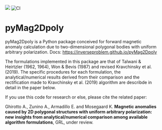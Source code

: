 [![](https://img.shields.io/badge/docs-dev-blue.svg)](https://inverseproblem.github.io/pyMag2Dpoly)
![CI](https://github.com/inverseproblem/pyMag2Dpoly/workflows/CI/badge.svg)

# pyMag2Dpoly #

pyMag2Dpoly is a Python package conceived for forward magnetic anomaly calculation due to two-dimensional polygonal bodies with uniform arbitrary polarization. Docs: https://inverseproblem.github.io/pyMag2Dpoly

The formulations implemented in this package are that of Talwani & Heirtzler (1962, 1964), Won & Bevis (1987) and revised Kravchinsky et al. (2019). The specific procedures for each formulation, the analytical/numerical results derived from their comparison and the rectification made to Kravchinsky et al. (2019) algorithm are describde in detail in the paper below.

If you use this code for research or else, please cite the related paper:

Ghirotto A., Zunino A., Armadillo E. and Mosegaard K. 
**Magnetic anomalies caused by 2D polygonal structures with uniform arbitrary polarization: new insights from analytical/numerical comparison among available algorithm formulations**,
GRL, under review.




